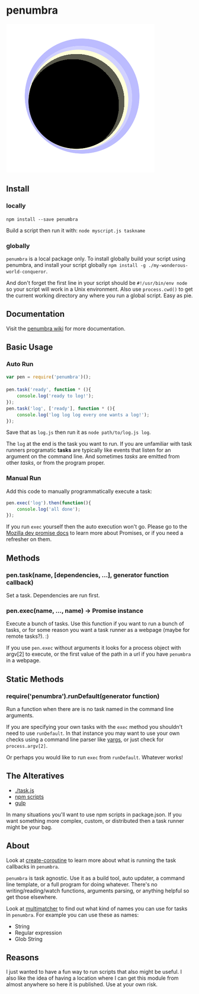 penumbra
========

![penumbra logo](images/logo.png)

Install
-------

### locally

`npm install --save penumbra`

Build a script then run it with: `node myscript.js taskname`

### globally

`penumbra` is a local package only. To install globally build your script using penumbra, and install your script globally `npm install -g ./my-wonderous-world-conqueror`.

And don't forget the first line in your script should be `#!/usr/bin/env node` so your script will work in a Unix environment. Also use `process.cwd()` to get the current working directory any where you run a global script. Easy as pie.

Documentation
-------------

Visit the [penumbra wiki](https://github.com/hollowdoor/penumbra/wiki/Documentation) for more documentation.

Basic Usage
-----------

### Auto Run

```javascript
var pen = require('penumbra')();

pen.task('ready', function * (){
    console.log('ready to log!');
});
pen.task('log', ['ready'], function * (){
    console.log('log log log every one wants a log!');
});
```

Save that as `log.js` then run it as `node path/to/log.js log`.

The `log` at the end is the task you want to run. If you are unfamiliar with task runners programatic **tasks** are typically like events that listen for an argument on the command line. And sometimes *tasks* are emitted from other *tasks*, or from the program proper.

### Manual Run

Add this code to manually programmatically execute a task:

```javascript
pen.exec('log').then(function(){
    console.log('all done');
});
```

If you run `exec` yourself then the auto execution won't go. Please go to the [Mozilla dev promise docs](https://developer.mozilla.org/en-US/docs/Web/JavaScript/Reference/Global_Objects/Promise) to learn more about Promises, or if you need a refresher on them.

Methods
-------

### pen.task(name, [dependencies, ...], generator function callback)

Set a task. Dependencies are run first.

### pen.exec(name, ..., name) -> Promise instance

Execute a bunch of tasks. Use this function if you want to run a bunch of tasks, or for some reason you want a task runner as a webpage (maybe for remote tasks?). :)

If you use `pen.exec` without arguments it looks for a process object with argv[2] to execute, or the first value of the path in a url if you have `penumbra` in a webpage.

Static Methods
--------------

### require('penumbra').runDefault(generator function)

Run a function when there are is no task named in the command line arguments.

If you are specifying your own tasks with the `exec` method you shouldn't need to use `runDefault`. In that instance you may want to use your own checks using a command line parser like [yargs](https://www.npmjs.com/package/yargs), or just check for `process.argv[2]`.

Or perhaps you would like to run `exec` from `runDefault`. Whatever works!

The Alteratives
---------------

-	[./task.js](https://gist.github.com/substack/8313379)
-	[npm scripts](https://docs.npmjs.com/misc/scripts)
-	[gulp](https://www.npmjs.com/package/gulp)

In many situations you'll want to use npm scripts in package.json. If you want something more complex, custom, or distributed then a task runner might be your bag.

About
-----

Look at [create-coroutine](https://www.npmjs.com/package/create-coroutine) to learn more about what is running the task callbacks in `penumbra`.

`penumbra` is task agnostic. Use it as a build tool, auto updater, a command line template, or a full program for doing whatever. There's no writing/reading/watch functions, arguments parsing, or anything helpful so get those elsewhere.

Look at [multimatcher](https://www.npmjs.com/package/multimatcher) to find out what kind of names you can use for tasks in `penumbra`. For example you can use these as names:

-	String
-	Regular expression
-	Glob String

Reasons
-------

I just wanted to have a fun way to run scripts that also might be useful. I also like the idea of having a location where I can get this module from almost anywhere so here it is published. Use at your own risk.
